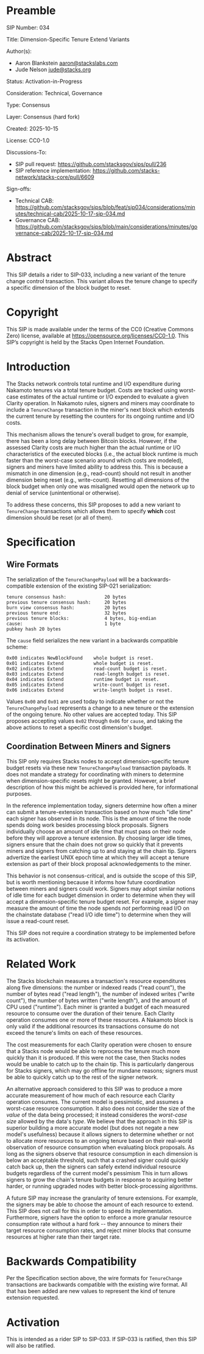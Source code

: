 # Preamble

SIP Number: 034

Title: Dimension-Specific Tenure Extend Variants 

Author(s):

- Aaron Blankstein <aaron@stackslabs.com>
- Jude Nelson <jude@stacks.org>

Status: Activation-in-Progress

Consideration: Technical, Governance

Type: Consensus

Layer: Consensus (hard fork)

Created: 2025-10-15

License: CC0-1.0

Discussions-To: 
* SIP pull request: https://github.com/stacksgov/sips/pull/236
* SIP reference implementation: https://github.com/stacks-network/stacks-core/pull/6609

Sign-offs:
* Technical CAB: https://github.com/stacksgov/sips/blob/feat/sip034/considerations/minutes/technical-cab/2025-10-17-sip-034.md
* Governance CAB: https://github.com/stacksgov/sips/blob/main/considerations/minutes/governance-cab/2025-10-17-sip-034.md

# Abstract

This SIP details a rider to SIP-033, including a new variant of the tenure change
control transaction. This variant allows the tenure change to specify a specific 
dimension of the block budget to reset.

# Copyright

This SIP is made available under the terms of the CC0 (Creative Commons Zero)
license, available at https://opensource.org/licenses/CC0-1.0. This SIP’s
copyright is held by the Stacks Open Internet Foundation.

# Introduction

The Stacks network controls total runtime and I/O expenditure during Nakamoto tenures
via a total tenure budget. Costs are tracked using worst-case estimates of the actual
runtime or I/O expended to evaluate a given Clarity operation. In Nakamoto rules,
signers and miners may coordinate to include a `TenureChange` transaction in the miner's
next block which extends the current tenure by resetting the counters for its ongoing
runtime and I/O costs.

This mechanism allows the tenure's overall budget to grow, for example, there has been a long
delay between Bitcoin blocks.  However, if the assessed Clarity costs are much higher
than the actual runtime or I/O characteristics of the executed blocks (i.e., the actual
block runtime is much faster than the worst-case scenario around which costs are modeled),
signers and miners have limited ability to address this. This is because a mismatch in one
dimension (e.g., read-count) should not result in another dimension being reset (e.g., write-count).
Resetting all dimensions of the block budget when only one was misaligned would open the
network up to denial of service (unintentional or otherwise).

To address these concerns, this SIP proposes to add a new variant to `TenureChange` transactions
which allows them to specify **which** cost dimension should be reset (or all of them).

# Specification

## Wire Formats

The serialization of the `TenureChangePayload` will be a backwards-compatible extension of
the existing SIP-021 serialization:

```
tenure consensus hash:	            20 bytes
previous tenure consensus hash:     20 bytes
burn view consensus hash:	        20 bytes
previous tenure end:	            32 bytes
previous tenure blocks:             4 bytes, big-endian
cause:                              1 byte
pubkey hash	20 bytes
```

The `cause` field serializes the new variant in a backwards compatible scheme:

```
0x00 indicates NewBlockFound    whole budget is reset.
0x01 indicates Extend           whole budget is reset.
0x02 indicates Extend           read-count budget is reset.
0x03 indicates Extend           read-length budget is reset.
0x04 indicates Extend           runtime budget is reset.
0x05 indicates Extend           write-count budget is reset.
0x06 indicates Extend           write-length budget is reset.
```

Values `0x00` and `0x01` are used today to indicate whether or not the
`TenureChangePayload` represents a change to a new tenure or the extension
of the ongoing tenure.  No other values are accepted today.
This SIP proposes accepting values `0x02` through `0x06` for `cause`, and taking
the above actions to reset a specific cost dimension's budget.

## Coordination Between Miners and Signers

This SIP only requires Stacks nodes to accept dimension-specific tenure budget
resets via these new `TenureChangePayload` transaction payloads.  It does
not mandate a strategy for coordinating with miners to determine when
dimension-specific resets might be granted.  However, a brief description of how
this might be achieved is provided here, for informational purposes.

In the reference implementation today, signers determine how often a miner can
submit a tenure-extension transaction based on how much "idle time" each signer has
observed in its node.  This is the amount of time the node spends doing work
besides processing block proposals.  Signers individually choose an amount of
idle time that must pass on their node before they will approve a tenure
extension.  By choosing larger idle times, signers ensure that the chain does
not grow so quickly that it prevents miners and signers from catching up to and
staying at the chain tip.  Signers advertize the earliest UNIX epoch time at
which they will accept a tenure extension as part of their block proposal
acknowledgements to the miner.

This behavior is not consensus-critical, and is outside the scope of this SIP,
but is worth mentioning because it informs how future coordination between miners
and signers could work.  Signers may adopt similar notions of idle time for each
budget dimension in order to determine when they will accept a
dimension-specific tenure budget reset.  For example, a signer may measure
the amount of time the node spends _not_ performing read I/O on the chainstate database
("read I/O idle time") to determine when they will issue a read-count reset.

This SIP does not require a coordination strategy to be implemented before its
activation.

# Related Work

The Stacks blockchain measures a transaction's resource expenditures along five
dimensions:  the number or indexed reads ("read count"), the number of bytes
read ("read length"), the number of indexed writes ("write count"), the number
of bytes written ("write length"), and the amount of CPU used ("runtime").  Each
miner is granted a budget of each measured resource to consume over the duration
of their tenure.  Each Clarity operation consumes one or more of these
resources.  A Nakamoto block is only valid if the additional resources its
transactions consume do not exceed the tenure's limits on each of these
resources.

The cost measurements for each Clarity operation were chosen to
ensure that a Stacks node would be able to reprocess the tenure much more
quickly than it is produced.  If this were not the case, then Stacks nodes would
be unable to catch up to the chain tip.  This is particularly dangerous for
Stacks signers, which may go offline for mundane reasons; signers must be able
to quickly catch up to the rest of the signer network.

An alternative approach considered to this SIP was to produce a more accurate
measurement of how much of each resource each Clarity operation consumes.  The
current model is pessimistic, and assumes a worst-case resource consumption.  It
also does not consider the size of the _value_ of the data being processed; it
instead consideres the _worst-case size_ allowed by the data's _type_.
We believe that the approach in this SIP is superior building a more accurate
model (but does not negate a new model's usefulness) because it allows
signers to determine whether or not to allocate more resources to an ongoing
tenure based on their real-world observation of resource consumption when
evaluating block proposals.  As long as the signers observe that resource
consumption in each dimension is below an acceptable threshold, such that a
crashed signer could quickly catch back up, then the signers can safely extend
individual resource budgets regardless of the current model's pessimism
This in turn allows signers to grow the chain's tenure budgets in response
to acquiring better harder, or running upgraded nodes with better
block-processing algorithms.

A future SIP may increase the granularity of tenure extensions.  For example,
the signers may be able to choose the amount of each resource to extend.
This SIP does not call for this in order to speed its implementation.
Furthermore, signers have the option to enforce a more granular resource
consumption rate without a hard fork -- they announce to miners their target
resource consumption rates, and reject miner blocks that consume resources at
higher rate than their target rate.

# Backwards Compatibility

Per the Specification section above, the wire formats for `TenureChange`
transactions are backwards compatible with the existing wire format.  All that
has been added are new values to represent the kind of tenure extension
requested.

# Activation

This is intended as a rider SIP to SIP-033. If SIP-033 is ratified, then this
SIP will also be ratified.
